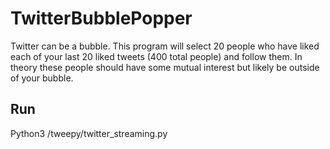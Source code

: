 # TwitterBubblePopper
Twitter can be a bubble. This program will select 20 people who have liked each of your last 20 liked tweets (400 total people) and follow them. In theory these people should have some mutual interest but likely be outside of your bubble.

## Run
Python3 /tweepy/twitter_streaming.py

